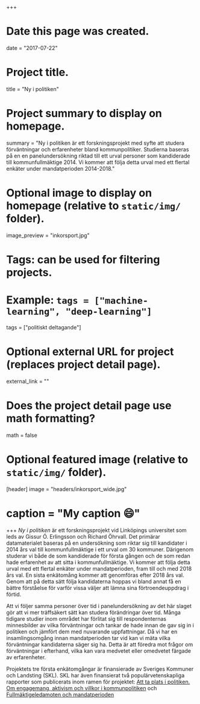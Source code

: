 +++
# Date this page was created.
date = "2017-07-22"

# Project title.
title = "Ny i politiken"

# Project summary to display on homepage.
summary = "Ny i politiken är ett forskningsprojekt med syfte att studera förväntningar och erfarenheter bland kommunpolitiker. Studierna baseras på en en panelundersökning riktad till ett urval personer som kandiderade till kommunfullmäktige 2014. Vi kommer att följa detta urval med ett flertal enkäter under mandatperioden 2014-2018."

# Optional image to display on homepage (relative to `static/img/` folder).
image_preview = "inkorsport.jpg"

# Tags: can be used for filtering projects.
# Example: `tags = ["machine-learning", "deep-learning"]`
tags = ["politiskt deltagande"]

# Optional external URL for project (replaces project detail page).
external_link = ""

# Does the project detail page use math formatting?
math = false

# Optional featured image (relative to `static/img/` folder).
[header]
image = "headers/inkorsport_wide.jpg"
# caption = "My caption :smile:"

+++
*Ny i politiken* är ett forskningsprojekt vid Linköpings universitet som leds av Gissur Ó. Erlingsson och Richard Öhrvall. Det primärar datamaterialet baseras på en undersökning som riktar sig till kandidater i 2014 års val till kommunfullmäktige i ett urval om 30 kommuner. Därigenom studerar vi både de som kandiderade för första gången och de som redan hade erfarenhet av att sitta i kommunfullmäktige. Vi kommer att följa detta urval med ett flertal enkäter under mandatperioden, fram till och med 2018 års val. En sista enkätomång kommer att genomföras efter 2018 års val. Genom att på detta sätt följa kandidaterna hoppas vi bland annat få en bättre förståelse för varför vissa väljer att lämna sina förtroendeuppdrag i förtid. 

Att vi följer samma personer över tid i panelundersökning av det här slaget gör att vi mer träffsäkert sätt kan studera förändringar över tid. Många tidigare studier inom området har förlitat sig till respondenternas minnesbilder av vilka förväntningar och tankar de hade innan de gav sig in i politiken och jämfört dem med nuvarande uppfattningar. Då vi har en insamlingsomgång innan mandatperioden tar vid kan vi mäta vilka förväntningar kandidaterna säger sig ha. Detta är att föredra mot frågor om förväntningar i efterhand, vilka kan vara medvetet eller omedvetet färgade av erfarenheter.

Projektets tre första enkätomgångar är finansierade av Sveriges Kommuner och Landsting (SKL). SKL har även finansierat två populärvetenskapliga rapporter som publicerats inom ramen för projektet: [Att ta plats i politiken. Om engagemang, aktivism och villkor i kommunpolitiken](https://richardohrvall.rbind.io/sv/publication/2015_4_ta_plats_i_politiken/) och [Fullmäktigeledamoten och mandatperioden](https://richardohrvall.rbind.io/sv/publication/2017_4_fullm_mandatperioden/)
 

